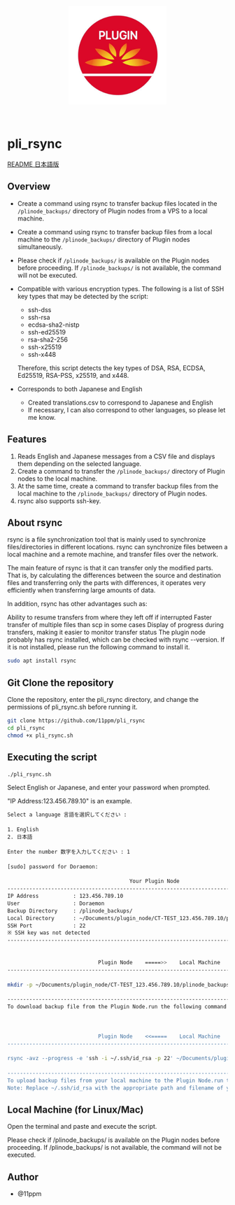 <br/>
<p align="center">
<img src="./img/img01.jpg" width="225" alt="PluginJapan">
</a>
</p>
<br/>

# pli_rsync

 [README 日本語版](https://github.com/11ppm/pli_rsync/blob/main/README_JP.md)

## Overview
* Create a command using rsync to transfer backup files located in the `/plinode_backups/` directory of Plugin nodes from a VPS to a local machine.
* Create a command using rsync to transfer backup files from a local machine to the `/plinode_backups/` directory of Plugin nodes simultaneously.
* Please check if `/plinode_backups/` is available on the Plugin nodes before proceeding. If `/plinode_backups/` is not available, the command will not be executed.
* Compatible with various encryption types. The following is a list of SSH key types that may be detected by the script:
     * ssh-dss
     * ssh-rsa
     * ecdsa-sha2-nistp
     * ssh-ed25519
     * rsa-sha2-256
     * ssh-x25519
     * ssh-x448

  Therefore, this script detects the key types of DSA, RSA, ECDSA, Ed25519, RSA-PSS, x25519, and x448.

* Corresponds to both Japanese and English
     * Created translations.csv to correspond to Japanese and English
     * If necessary, I can also correspond to other languages, so please let me know.

## Features
1. Reads English and Japanese messages from a CSV file and displays them depending on the selected language.
2. Create a command to transfer the `/plinode_backups/` directory of Plugin nodes to the local machine.
3. At the same time, create a command to transfer backup files from the local machine to the `/plinode_backups/` directory of Plugin nodes.
4. rsync also supports ssh-key.

## About rsync
rsync is a file synchronization tool that is mainly used to synchronize files/directories in different locations. rsync can synchronize files between a local machine and a remote machine, and transfer files over the network.

The main feature of rsync is that it can transfer only the modified parts. That is, by calculating the differences between the source and destination files and transferring only the parts with differences, it operates very efficiently when transferring large amounts of data.

In addition, rsync has other advantages such as:

Ability to resume transfers from where they left off if interrupted
Faster transfer of multiple files than scp in some cases
Display of progress during transfers, making it easier to monitor transfer status
The plugin node probably has rsync installed, which can be checked with rsync --version. If it is not installed, please run the following command to install it.
```sh
sudo apt install rsync
```

## Git Clone the repository

Clone the repository, enter the pli_rsync directory, and change the permissions of pli_rsync.sh before running it.
```sh
git clone https://github.com/11ppm/pli_rsync
cd pli_rsync
chmod +x pli_rsync.sh
```

## Executing the script
```sh
./pli_rsync.sh
```

Select English or Japanese, and enter your password when prompted. 

"IP Address:123.456.789.10" is an example.
```sh
Select a language 言語を選択してください :

1. English
2. 日本語

Enter the number 数字を入力してください : 1

[sudo] password for Doraemon: 

                                       Your Plugin Node                                          
-----------------------------------------------------------------------------------------------------
IP Address           : 123.456.789.10
User                 : Doraemon
Backup Directory     : /plinode_backups/
Local Directory      : ~/Documents/plugin_node/CT-TEST_123.456.789.10/plinode_backups/
SSH Port             : 22
※ SSH key was not detected 
-----------------------------------------------------------------------------------------------------


                             Plugin Node    =====>>    Local Machine                             
-----------------------------------------------------------------------------------------------------

mkdir -p ~/Documents/plugin_node/CT-TEST_123.456.789.10/plinode_backups/ && rsync -avz --progress -e 'ssh -i ~/.ssh/id_rsa -p 22' Doraemon@123.456.789.10:/plinode_backups/ ~/Documents/plugin_node/CT-TEST_123.456.789.10/plinode_backups/

-----------------------------------------------------------------------------------------------------
To download backup file from the Plugin Node.run the following command in your local machine's terminal



                             Plugin Node    <<=====    Local Machine                             
-----------------------------------------------------------------------------------------------------

rsync -avz --progress -e 'ssh -i ~/.ssh/id_rsa -p 22' ~/Documents/plugin_node/CT-TEST_123.456.789.10/plinode_backups/ Doraemon@123.456.789.10:/plinode_backups/

-----------------------------------------------------------------------------------------------------
To upload backup files from your local machine to the Plugin Node.run the following command in your terminal on the local machine.
Note: Replace ~/.ssh/id_rsa with the appropriate path and filename of your private key.
```

## Local Machine (for Linux/Mac)

Open the terminal and paste and execute the script.

Please check if /plinode_backups/ is available on the Plugin nodes before proceeding. If /plinode_backups/ is not available, the command will not be executed.

<!-- ## Local Machine (for Windows)

Please check if /plinode_backups/ is available on the Plugin nodes before proceeding. If /plinode_backups/ is not available, the command will not be executed.

1. Download Cygwin
     https://www.cygwin.com/
     
     <img src="./img/img02.png">


2. Install Cygwin
     <img src="./img/img11.png">

     <img src="./img/img12.png">
     

3. Select the installation packages
   1. Category → Net → Openssh
   2. Category → Net → rsync

     <img src="./img/img03.png">

     <img src="./img/img13.png">

     <img src="./img/img04.png">

     <img src="./img/img15.png">

     <img src="./img/img14.png">


4. Launch Cygwin.
     <img src="./img/img05.png">


5. Make hidden files visible and ensure that `.ssh` is visible

     <img src="./img/img06.png">

     <img src="./img/img07.png">

     <img src="./img/img08.png">


6. Execute rsync

     <img src="./img/img09.png">

     <img src="./img/img10.png">
 -->

## Author

* @11ppm
   <!-- <img src=""> -->
